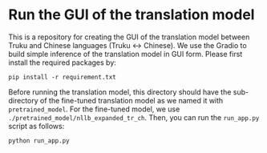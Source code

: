 # Run the GUI of the translation model
This is a repository for creating the GUI of the translation model between Truku and Chinese languages (Truku ↔ Chinese).
We use the Gradio to build simple inference of the translation model in GUI form. 
Please first install the required packages by:
```
pip install -r requirement.txt
```
Before running the translation model, this directory should have the sub-directory of the fine-tuned translation model as we named it with `pretrained_model`. For the fine-tuned model, we use `./pretrained_model/nllb_expanded_tr_ch`.
Then, you can run the `run_app.py` script as follows:

```
python run_app.py
```
